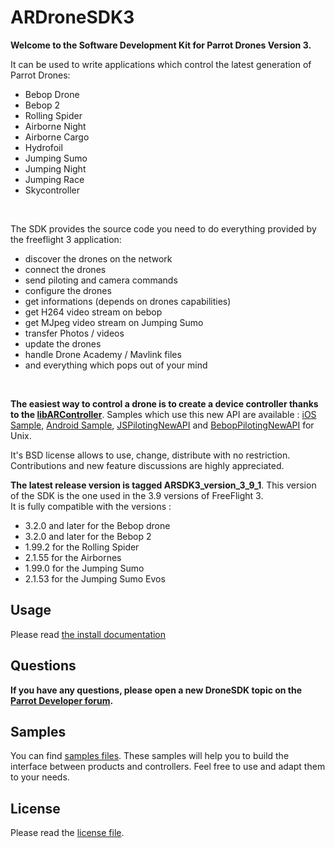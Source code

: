 ARDroneSDK3
===============

**Welcome to the Software Development Kit for Parrot Drones Version 3.**

It can be used to write applications which control the latest generation of Parrot Drones:
- Bebop Drone
- Bebop 2
- Rolling Spider
- Airborne Night
- Airborne Cargo
- Hydrofoil
- Jumping Sumo
- Jumping Night
- Jumping Race
- Skycontroller

<br>
  
The SDK provides the source code you need to do everything provided by the freeflight 3 application:
- discover the drones on the network
- connect the drones
- send piloting and camera commands
- configure the drones
- get informations (depends on drones capabilities)
- get H264 video stream on bebop
- get MJpeg video stream on Jumping Sumo
- transfer Photos / videos
- update the drones
- handle Drone Academy / Mavlink files
- and everything which pops out of your mind

<br>

**The easiest way to control a drone is to create a device controller thanks to the [libARController](https://github.com/Parrot-Developers/libARController)**. Samples which use this new API are available : [iOS Sample](https://github.com/Parrot-Developers/Samples/tree/master/iOS/SDKSample), [Android Sample](https://github.com/Parrot-Developers/Samples/tree/master/Android), [JSPilotingNewAPI](https://github.com/Parrot-Developers/Samples/tree/master/Unix/JSPilotingNewAPI) and [BebopPilotingNewAPI](https://github.com/Parrot-Developers/Samples/tree/master/Unix/BebopPilotingNewAPI) for Unix.

It's BSD license allows to use, change, distribute with no restriction.
Contributions and new feature discussions are highly appreciated.


**The latest release version is tagged ARSDK3_version_3_9_1**. This version of the SDK is the one used in the 3.9 versions of FreeFlight 3. <br/>
It is fully compatible with the versions :

* 3.2.0 and later for the Bebop drone
* 3.2.0 and later for the Bebop 2
* 1.99.2 for the Rolling Spider
* 2.1.55 for the Airbornes
* 1.99.0 for the Jumping Sumo
* 2.1.53 for the Jumping Sumo Evos

Usage
-------------
Please read [the install documentation](http://developer.parrot.com/docs/bebop/#go-deeper)

Questions
----
**If you have any questions, please open a new DroneSDK topic on the [Parrot Developer forum](http://forum.developer.parrot.com/).**

Samples
---------
You can find [samples files](https://github.com/ARDroneSDK3/Samples.git). These samples will help you to build the interface between products and controllers. 
Feel free to use and adapt them to your needs.

License
---------
Please read the [license file](https://github.com/ARDroneSDK3/ARSDKBuildUtils/blob/master/LICENSE.md).